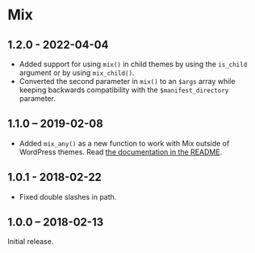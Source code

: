 # Mix

## 1.2.0 - 2022-04-04

- Added support for using `mix()` in child themes by using the `is_child` argument or by using `mix_child()`.
- Converted the second parameter in `mix()` to an `$args` array while keeping backwards compatibility with the `$manifest_directory` parameter.

## 1.1.0 – 2019-02-08

- Added `mix_any()` as a new function to work with Mix outside of WordPress themes. Read [the documentation in the README](https://github.com/mindkomm/theme-lib-mix#mix_any).

## 1.0.1 - 2018-02-22

- Fixed double slashes in path.

## 1.0.0 – 2018-02-13

Initial release.
